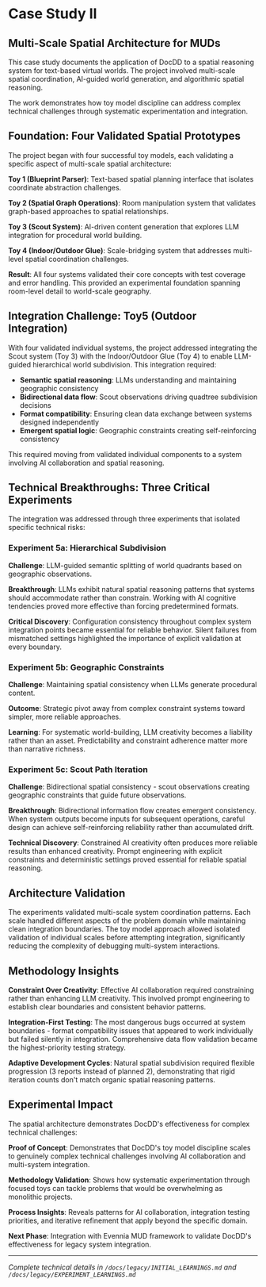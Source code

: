 # Case Study II

## Multi-Scale Spatial Architecture for MUDs

This case study documents the application of DocDD to a spatial reasoning system for text-based virtual worlds. The project involved multi-scale spatial coordination, AI-guided world generation, and algorithmic spatial reasoning.

The work demonstrates how toy model discipline can address complex technical challenges through systematic experimentation and integration.

## Foundation: Four Validated Spatial Prototypes

The project began with four successful toy models, each validating a specific aspect of multi-scale spatial architecture:

**Toy 1 (Blueprint Parser)**: Text-based spatial planning interface that isolates coordinate abstraction challenges.

**Toy 2 (Spatial Graph Operations)**: Room manipulation system that validates graph-based approaches to spatial relationships.

**Toy 3 (Scout System)**: AI-driven content generation that explores LLM integration for procedural world building.

**Toy 4 (Indoor/Outdoor Glue)**: Scale-bridging system that addresses multi-level spatial coordination challenges.

**Result**: All four systems validated their core concepts with test coverage and error handling. This provided an experimental foundation spanning room-level detail to world-scale geography.

## Integration Challenge: Toy5 (Outdoor Integration)

With four validated individual systems, the project addressed integrating the Scout system (Toy 3) with the Indoor/Outdoor Glue (Toy 4) to enable LLM-guided hierarchical world subdivision. This integration required:

- **Semantic spatial reasoning**: LLMs understanding and maintaining geographic consistency
- **Bidirectional data flow**: Scout observations driving quadtree subdivision decisions
- **Format compatibility**: Ensuring clean data exchange between systems designed independently
- **Emergent spatial logic**: Geographic constraints creating self-reinforcing consistency

This required moving from validated individual components to a system involving AI collaboration and spatial reasoning.

## Technical Breakthroughs: Three Critical Experiments

The integration was addressed through three experiments that isolated specific technical risks:

### Experiment 5a: Hierarchical Subdivision
**Challenge**: LLM-guided semantic splitting of world quadrants based on geographic observations.

**Breakthrough**: LLMs exhibit natural spatial reasoning patterns that systems should accommodate rather than constrain. Working with AI cognitive tendencies proved more effective than forcing predetermined formats.

**Critical Discovery**: Configuration consistency throughout complex system integration points became essential for reliable behavior. Silent failures from mismatched settings highlighted the importance of explicit validation at every boundary.

### Experiment 5b: Geographic Constraints
**Challenge**: Maintaining spatial consistency when LLMs generate procedural content.

**Outcome**: Strategic pivot away from complex constraint systems toward simpler, more reliable approaches.

**Learning**: For systematic world-building, LLM creativity becomes a liability rather than an asset. Predictability and constraint adherence matter more than narrative richness.

### Experiment 5c: Scout Path Iteration
**Challenge**: Bidirectional spatial consistency - scout observations creating geographic constraints that guide future observations.

**Breakthrough**: Bidirectional information flow creates emergent consistency. When system outputs become inputs for subsequent operations, careful design can achieve self-reinforcing reliability rather than accumulated drift.

**Technical Discovery**: Constrained AI creativity often produces more reliable results than enhanced creativity. Prompt engineering with explicit constraints and deterministic settings proved essential for reliable spatial reasoning.

## Architecture Validation

The experiments validated multi-scale system coordination patterns. Each scale handled different aspects of the problem domain while maintaining clean integration boundaries. The toy model approach allowed isolated validation of individual scales before attempting integration, significantly reducing the complexity of debugging multi-system interactions.

## Methodology Insights

**Constraint Over Creativity**: Effective AI collaboration required constraining rather than enhancing LLM creativity. This involved prompt engineering to establish clear boundaries and consistent behavior patterns.

**Integration-First Testing**: The most dangerous bugs occurred at system boundaries - format compatibility issues that appeared to work individually but failed silently in integration. Comprehensive data flow validation became the highest-priority testing strategy.

**Adaptive Development Cycles**: Natural spatial subdivision required flexible progression (3 reports instead of planned 2), demonstrating that rigid iteration counts don't match organic spatial reasoning patterns.

## Experimental Impact

The spatial architecture demonstrates DocDD's effectiveness for complex technical challenges:

**Proof of Concept**: Demonstrates that DocDD's toy model discipline scales to genuinely complex technical challenges involving AI collaboration and multi-system integration.

**Methodology Validation**: Shows how systematic experimentation through focused toys can tackle problems that would be overwhelming as monolithic projects.

**Process Insights**: Reveals patterns for AI collaboration, integration testing priorities, and iterative refinement that apply beyond the specific domain.

**Next Phase**: Integration with Evennia MUD framework to validate DocDD's effectiveness for legacy system integration.

---

*Complete technical details in `/docs/legacy/INITIAL_LEARNINGS.md` and `/docs/legacy/EXPERIMENT_LEARNINGS.md`*